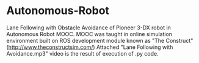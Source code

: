 # Autonomous-Robot
Lane Following with Obstacle Avoidance of Pioneer 3-DX robot in Autonomous Robot MOOC.
MOOC was taught in online simulation environment built on ROS development module known as "The Construct" (http://www.theconstructsim.com/)
Attached "Lane Following with Avoidance.mp3" video is the result of execution of .py code.
